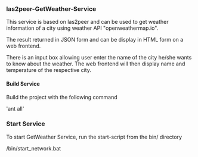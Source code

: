 
### las2peer-GetWeather-Service

This service is based on las2peer and can be used to get weather information of a city using weather API "openweathermap.io".  

<p>The result returned in JSON form and can be display in HTML form on a web frontend.</p>
<p>There is an input box allowing user enter the name of the city he/she wants to know about the weather. The web frontend will then display name and temperature of the respective city.  
</p>

#### Build Service
Build the project with the following command 
<p>'ant all'</p>

### Start Service
To start GetWeather Service, run the start-script from the bin/ directory

/bin/start_network.bat



